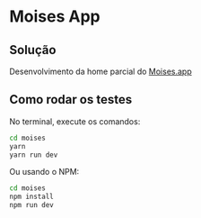 # Moises App

## Solução

Desenvolvimento da home parcial do [Moises.app](https://moises.ai/)

## Como rodar os testes

No terminal, execute os comandos:

```bash
cd moises
yarn
yarn run dev
```

Ou usando o NPM:

```bash
cd moises
npm install
npm run dev
```
